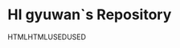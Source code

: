 # HI gyuwan`s Repository

<g xmlns="http://www.w3.org/2000/svg" fill="#fff" text-anchor="middle" font-family="Verdana,Geneva,DejaVu Sans,sans-serif" text-rendering="geometricPrecision" font-size="110"><text aria-hidden="true" x="215" y="150" fill="#010101" fill-opacity=".3" transform="scale(.1)" textLength="310">HTML</text><text x="215" y="140" transform="scale(.1)" fill="#fff" textLength="310">HTML</text><text aria-hidden="true" x="605" y="150" fill="#010101" fill-opacity=".3" transform="scale(.1)" textLength="310">USED</text><text x="605" y="140" transform="scale(.1)" fill="#fff" textLength="310">USED</text></g>

